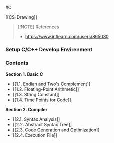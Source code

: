 #C

[[CS-Drawing]]

> [!NOTE] References
> - https://www.inflearn.com/users/865030

### Setup C/C++ Develop Envirenment

### Contents

**Section 1. Basic C**
- [[1.1. Endian and Two's Complement]]
- [[1.2. Floating-Point Arithmetic]]
- [[1.3. String Constant]]
- [[1.4. Time Points for Code]]

**Section 2. Compiler**
- [[2.1. Syntax Analysis]]
- [[2.2. Abstract Syntax Tree]]
- [[2.3. Code Generation and Optimization]]
- [[2.4. Execution File]]




